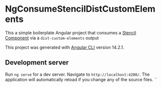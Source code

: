 # NgConsumeStencilDistCustomElements

This a simple boilerplate Angular project that consumes a [Stencil Component](https://stenciljs.com/docs/custom-elements) via a `dist-custom-elements` output

This project was generated with [Angular CLI](https://github.com/angular/angular-cli) version 14.2.1.

## Development server

Run `ng serve` for a dev server. Navigate to `http://localhost:4200/`. The application will automatically reload if you change any of the source files.
``
